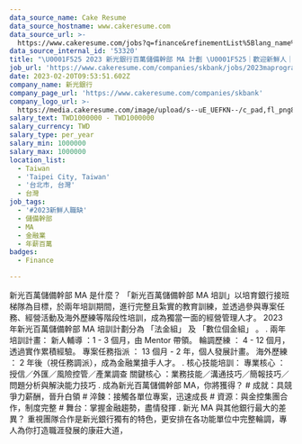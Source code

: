 ```yaml
---
data_source_name: Cake Resume
data_source_hostname: www.cakeresume.com
data_source_url: >-
  https://www.cakeresume.com/jobs?q=finance&refinementList%5Blang_name%5D%5B0%5D=English&refinementList%5Bsalary_type%5D=per_year&range%5Bsalary_range%5D%5Bmin%5D=1000000&page=3
data_source_internal_id: '53320'
title: "\U0001F525 2023 新光銀行百萬儲備幹部 MA 計劃 \U0001F525｜歡迎新鮮人｜04/14 投遞截止❗"
job_url: 'https://www.cakeresume.com/companies/skbank/jobs/2023maprogram'
date: 2023-02-20T09:53:51.602Z
company_name: 新光銀行
company_page_url: 'https://www.cakeresume.com/companies/skbank'
company_logo_url: >-
  https://media.cakeresume.com/image/upload/s--uE_UEFKN--/c_pad,fl_png8,h_200,w_200/v1673925047/lvhdwwb4cdghm8velmor.png
salary_text: TWD1000000 - TWD1000000
salary_currency: TWD
salary_type: per_year
salary_min: 1000000
salary_max: 1000000
location_list:
  - Taiwan
  - 'Taipei City, Taiwan'
  - '台北市, 台灣'
  - 台灣
job_tags:
  - '#2023新鮮人職缺'
  - 儲備幹部
  - MA
  - 金融業
  - 年薪百萬
badges:
  - Finance

---
```


新光百萬儲備幹部 MA 是什麼？ 「新光百萬儲備幹部 MA 培訓」以培育銀行接班梯隊為目標，於兩年培訓期間，進行完整且紮實的教育訓練，並透過參與專案任務、經營活動及海外歷練等階段性培訓，成為獨當一面的經營管理人才。 2023 年新光百萬儲備幹部 MA 培訓計劃分為 「法金組」 及 「數位個金組」 。 . 兩年培訓計畫： 新人輔導 ：1 - 3 個月，由 Mentor 帶領。 輪調歷練 ： 4 - 12 個月，透過實作累積經驗。 專案任務指派 ： 13 個月 - 2 年，個人發展計畫。 海外歷練 ： 2 年後（視任務調派），成為金融業搶手人才。 . 核心技能培訓： 專業核心 ：授信／外匯／風險控管／產業調查 關鍵核心 ：業務技能／溝通技巧／簡報技巧／問題分析與解決能力技巧 . 成為新光百萬儲備幹部 MA，你將獲得？ # 成就：具競爭力薪酬，晉升白領 # 淬鍊：接觸各單位專案，迅速成長 # 資源：與金控集團合作，制度完整 # 舞台：掌握金融趨勢，盡情發揮 . 新光 MA 與其他銀行最大的差異？ 重視團隊合作是新光銀行獨有的特色，更安排在各功能單位中完整輪調，專人為你打造職涯發展的康莊大道，